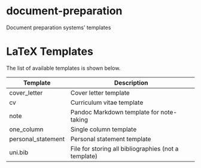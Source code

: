 # document-preparation

Document preparation systems' templates

# LaTeX Templates

The list of available templates is shown below.

| Template           | Description                                          |
| ------------------ | ---------------------------------------------------- |
| cover_letter       | Cover letter template                                |
| cv                 | Curriculum vitae template                            |
| note               | Pandoc Markdown template for note-taking             |
| one_column         | Single column template                               |
| personal_statement | Personal statement template                          |
| uni.bib            | File for storing all bibliographies (not a template) |
